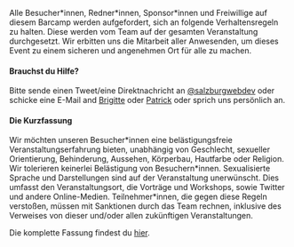 Alle Besucher\*innen, Redner\*innen, Sponsor\*innen und Freiwillige auf diesem Barcamp werden aufgefordert, sich an folgende Verhaltensregeln zu halten. Diese werden vom Team auf der gesamten Veranstaltung durchgesetzt. Wir erbitten uns die Mitarbeit aller Anwesenden, um dieses Event zu einem sicheren und angenehmen Ort für alle zu machen.

#### Brauchst du Hilfe?

Bitte sende einen Tweet/eine Direktnachricht an [@salzburgwebdev](https://twitter.com/salzburgwebdev) oder schicke eine E-Mail and [Brigitte](mailto:brigitte.jellinek@fh-salzburg.ac.at) oder [Patrick](mailto:pobermueller.mmt-b2015@fh-salzburg.ac.at) oder sprich uns persönlich an.

#### Die Kurzfassung

Wir möchten unseren Besucher\*innen eine belästigungsfreie Veranstaltungserfahrung bieten, unabhängig von Geschlecht, sexueller Orientierung, Behinderung, Aussehen, Körperbau, Hautfarbe oder Religion. Wir tolerieren keinerlei Belästigung von Besuchern\*innen. Sexualisierte Sprache und Darstellungen sind auf der Veranstaltung unerwünscht. Dies umfasst den Veranstaltungsort, die Vorträge und Workshops, sowie Twitter und andere Online-Medien. Teilnehmer*innen, die gegen diese Regeln verstoßen, müssen mit Sanktionen durch das Team rechnen, inklusive des Verweises von dieser und/oder allen zukünftigen Veranstaltungen.

Die komplette Fassung findest du <a href='#cocModal' data-toggle='modal'>hier</a>.
